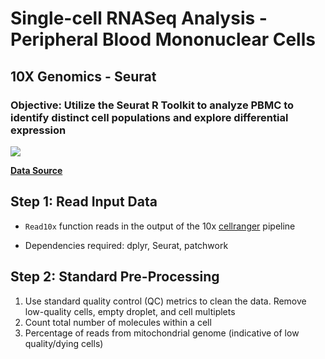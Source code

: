 # Single-cell RNASeq Analysis - Peripheral Blood Mononuclear Cells
## 10X Genomics - Seurat

### Objective: Utilize the Seurat R Toolkit to analyze PBMC to identify distinct cell populations and explore differential expression

<img src="https://d2ygg2jwuhi4sz.cloudfront.net/wp/wp-content/uploads/2018/12/AdobeStock_208548494-1200x480.jpeg">

**[Data Source](https://cf.10xgenomics.com/samples/cell/pbmc3k/pbmc3k_filtered_gene_bc_matrices.tar.gz)**

## Step 1: Read Input Data
- `Read10x` function reads in the output of the 10x [cellranger](https://support.10xgenomics.com/single-cell-gene-expression/software/pipelines/latest/what-is-cell-ranger) pipeline

- Dependencies required: dplyr, Seurat, patchwork

## Step 2: Standard Pre-Processing
1. Use standard quality control (QC) metrics to clean the data. Remove low-quality cells, empty droplet, and cell multiplets
2. Count total number of molecules within a cell 
3. Percentage of reads from mitochondrial genome (indicative of low quality/dying cells)




